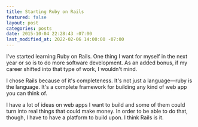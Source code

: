 ```yaml
---
title: Starting Ruby on Rails
featured: false
layout: post
categories: posts
date: 2015-10-04 22:28:43 -07:00
last_modified_at: 2022-02-06 14:00:00 -07:00
---
```


I've started learning Ruby on Rails. One thing I want for myself in the next year or so is to do more software development. As an added bonus, if my career shifted into that type of work, I wouldn't mind.

I chose Rails because of it's completeness. It's not just a language—ruby is the language. It's a complete framework for building any kind of web app you can think of.

I have a lot of ideas on web apps I want to build and some of them could turn into real things that could make money. In order to be able to do that, though, I have to have a platform to build upon. I think Rails is it.

